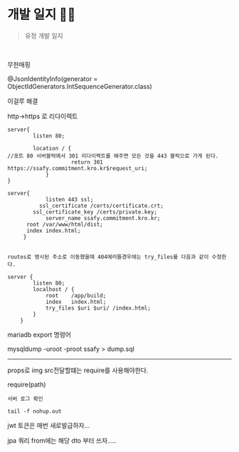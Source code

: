# 개발 일지 🐱‍👓

> 유정 개발 일지 

<br>

무한매핑

@JsonIdentityInfo(generator = ObjectIdGenerators.IntSequenceGenerator.class)

이걸루 해결

http→https 로 리다이렉트

```
server{
		listen 80;

		location / {
//포트 80 서버블럭에서 301 리다이렉트를 해주면 모든 것을 443 블럭으로 가게 된다.
					return 301 https://ssafy.commitment.kro.kr$request_uri;
			}
}  

server{
			listen 443 ssl;
		  ssl_certificate /certs/certificate.crt;
	    ssl_certificate_key /certs/private.key;
			server_name ssafy.commitment.kro.kr;
      root /var/www/html/dist;
      index index.html;
	 }
	
```

```
routes로 명시된 주소로 이동했을때 404에러뜰경우에는 try_files를 다음과 같이 수정한다.

server {
        listen 80;
        localhost / {
            root    /app/build;
            index   index.html;
            try_files $uri $uri/ /index.html;
        }
    }

```

mariadb export 명령어

mysqldump -uroot -proot ssafy > dump.sql

---

props로 img src전달할떄는 require를 사용해야한다.

require(path)

```
서버 로그 확인

tail -f nohup.out
```
jwt 토큰은 매번 새로발급하자...

jpa 쿼리 from에는 해당 dto 부터 쓰자.....